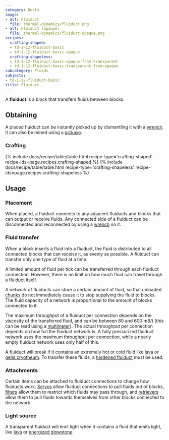 ```yaml
---
category: Ducts
image:
- alt: Fluiduct
  file: thermal-dynamics/fluiduct.png
- alt: Fluiduct (opaque)
  file: thermal-dynamics/fluiduct-opaque.png
recipes:
  crafting-shaped:
  - td-1-12-fluiduct-basic
  - td-1-12-fluiduct-basic-opaque
  crafting-shapeless:
  - td-1-12-fluiduct-basic-opaque-from-transparent
  - td-1-12-fluiduct-basic-transparent-from-opaque
subcategory: Fluids
subjects:
- td-1-12-fluiduct-basic
title: Fluiduct
---
```


A **fluiduct** is a block that transfers fluids between blocks.


Obtaining
---------

A placed fluiduct can be instantly picked up by dismantling it with a
[wrench](../../wrenches/). It can also be mined using a
[pickaxe](https://minecraft.gamepedia.com/Pickaxe).

### Crafting
{% include docs/recipe/table/table.html recipe-type='crafting-shaped' recipe-ids=page.recipes.crafting-shaped %}
{% include docs/recipe/table/table.html recipe-type='crafting-shapeless' recipe-ids=page.recipes.crafting-shapeless %}


Usage
-----

### Placement
When placed, a fluiduct connects to any adjacent fluiducts and blocks that can
output or receive fluids. Any connected side of a fluiduct can be disconnected
and reconnected by using a [wrench](../../wrenches/) on it.

### Fluid transfer
When a block inserts a fluid into a fluiduct, the fluid is distributed to all
connected blocks that can receive it, as evenly as possible. A fluiduct can
transfer only one type of fluid at a time.

A limited amount of fluid per tick can be transferred through each fluiduct
connection. However, there is no limit on how much fluid can travel through a
fluiduct itself.

A network of fluiducts can store a certain amount of fluid, so that unloaded
[chunks](https://minecraft.gamepedia.com/Chunk) do not immediately cause it to
stop supplying the fluid to blocks. The fluid capacity of a network is
proportional to the amount of blocks connected to it.

The maximum throughput of a fluiduct per connection depends on the viscosity of
the transferred fluid, and can be between 80 and 600 mB/t (this can be read
using a [multimeter](../../thermal-foundation/multimeter/)). The actual
throughput per connection depends on how full the fluiduct network is. A fully
pressurized fluiduct network uses the maximum throughput per connection, while a
nearly empty fluiduct network uses only half of this.

A fluiduct will break if it contains an extremely hot or cold fluid like
[lava](https://minecraft.gamepedia.com/Lava) or [gelid
cryotheum](../../thermal-foundation/gelid-cryotheum/). To transfer these fluids,
a [hardened fluiduct](../hardened-fluiduct/) must be used.

### Attachments
Certain items can be attached to fluiduct connections to change how fluiducts
work. [Servos](../servos/) allow fluiduct connections to pull fluids out of
blocks, [filters](../filters/) allow them to restrict which fluids may pass
through, and [retrievers](../retrievers/) allow them to pull fluids towards
themselves from other blocks connected to the network.

### Light source
A transparent fluiduct will emit light when it contains a fluid that emits
light, like [lava](https://minecraft.gamepedia.com/Lava) or [energized
glowstone](../../thermal-foundation/energized-glowstone/).

